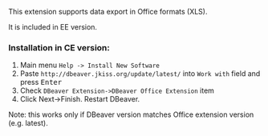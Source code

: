 This extension supports data export in Office formats (XLS).

It is included in EE version.

### Installation in CE version:
1. Main menu `Help -> Install New Software`
2. Paste `http://dbeaver.jkiss.org/update/latest/` into `Work with` field and press <kbd>Enter</kbd>
3. Check `DBeaver Extension->DBeaver Office Extension` item
4. Click Next->Finish. Restart DBeaver.

Note: this works only if DBeaver version matches Office extension version (e.g. latest).